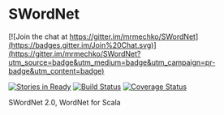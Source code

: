 # SWordNet

[![Join the chat at https://gitter.im/mrmechko/SWordNet](https://badges.gitter.im/Join%20Chat.svg)](https://gitter.im/mrmechko/SWordNet?utm_source=badge&utm_medium=badge&utm_campaign=pr-badge&utm_content=badge)

[![Stories in Ready](https://badge.waffle.io/mrmechko/SWordNet.svg?label=ASAP&title=ASAP)](http://waffle.io/mrmechko/SWordNet)
[![Build Status](https://travis-ci.org/mrmechko/SWordNet.svg)](https://travis-ci.org/mrmechko/SWordNet)
[![Coverage Status](https://coveralls.io/repos/mrmechko/SWordNet/badge.svg)](https://coveralls.io/r/mrmechko/SWordNet)

SWordNet 2.0, WordNet for Scala

